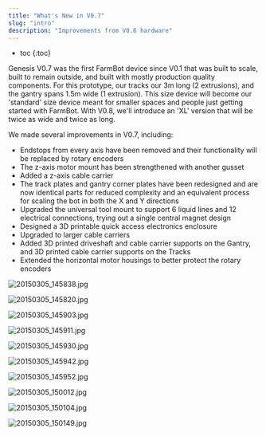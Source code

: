 ```yaml
---
title: "What's New in V0.7"
slug: "intro"
description: "Improvements from V0.6 hardware"
---
```


* toc
{:toc}

Genesis V0.7 was the first FarmBot device since V0.1 that was built to scale, built to remain outside, and built with mostly production quality components. For this prototype, our tracks our 3m long (2 extrusions), and the gantry spans 1.5m wide (1 extrusion). This size device will become our 'standard' size device meant for smaller spaces and people just getting started with FarmBot. With V0.8, we'll introduce an 'XL' version that will be twice as wide and twice as long.

We made several improvements in V0.7, including:

  * Endstops from every axis have been removed and their functionality will be replaced by rotary encoders
  * The z-axis motor mount has been strengthened with another gusset
  * Added a z-axis cable carrier
  * The track plates and gantry corner plates have been redesigned and are now identical parts for reduced complexity and an equivalent process for scaling the bot in both the X and Y directions
  * Upgraded the universal tool mount to support 6 liquid lines and 12 electrical connections, trying out a single central magnet design
  * Designed a 3D printable quick access electronics enclosure
  * Upgraded to larger cable carriers
  * Added 3D printed driveshaft and cable carrier supports on the Gantry, and 3D printed cable carrier supports on the Tracks
  * Extended the horizontal motor housings to better protect the rotary encoders

![20150305_145838.jpg](_images/20150305_145838.jpg)



![20150305_145820.jpg](_images/20150305_145820.jpg)



![20150305_145903.jpg](_images/20150305_145903.jpg)



![20150305_145911.jpg](_images/20150305_145911.jpg)



![20150305_145930.jpg](_images/20150305_145930.jpg)



![20150305_145942.jpg](_images/20150305_145942.jpg)



![20150305_145952.jpg](_images/20150305_145952.jpg)



![20150305_150012.jpg](_images/20150305_150012.jpg)



![20150305_150104.jpg](_images/20150305_150104.jpg)



![20150305_150149.jpg](_images/20150305_150149.jpg)

